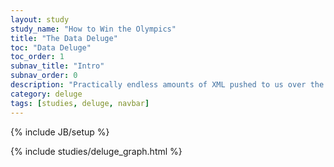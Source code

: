 ```yaml
---
layout: study
study_name: "How to Win the Olympics"
title: "The Data Deluge"
toc: "Data Deluge"
toc_order: 1
subnav_title: "Intro"
subnav_order: 0
description: "Practically endless amounts of XML pushed to us over the Internet from LOCOG."
category: deluge
tags: [studies, deluge, navbar]
---
```

{% include JB/setup %}

{% include studies/deluge_graph.html %}

